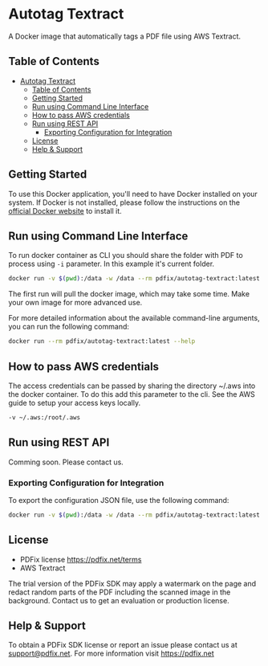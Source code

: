 # Autotag Textract

A Docker image that automatically tags a PDF file using AWS Textract.

## Table of Contents

- [Autotag Textract](#autotag-textract)
  - [Table of Contents](#table-of-contents)
  - [Getting Started](#getting-started)
  - [Run using Command Line Interface](#run-using-command-line-interface)
  - [How to pass AWS credentials](#how-to-pass-aws-credentials)
  - [Run using REST API](#run-using-rest-api)
    - [Exporting Configuration for Integration](#exporting-configuration-for-integration)
  - [License](#license)
  - [Help \& Support](#help--support)

## Getting Started

To use this Docker application, you'll need to have Docker installed on your system. If Docker is not installed, please follow the instructions on the [official Docker website](https://docs.docker.com/get-docker/) to install it.


## Run using Command Line Interface

To run docker container as CLI you should share the folder with PDF to process using `-i` parameter. In this example it's current folder.

```bash
docker run -v $(pwd):/data -w /data --rm pdfix/autotag-textract:latest autotag -i input.pdf -o output.pdf
```

The first run will pull the docker image, which may take some time. Make your own image for more advanced use.

For more detailed information about the available command-line arguments, you can run the following command:

```bash
docker run --rm pdfix/autotag-textract:latest --help
```

## How to pass AWS credentials

The access credentials can be passed by sharing the directory ~/.aws into the docker container. To do this add this parameter to the cli.
See the AWS guide to setup your access keys locally.
```bash
-v ~/.aws:/root/.aws
```

## Run using REST API
Comming soon. Please contact us.

### Exporting Configuration for Integration
To export the configuration JSON file, use the following command:
```bash
docker run -v $(pwd):/data -w /data --rm pdfix/autotag-textract:latest config -o config.json
```

## License
- PDFix license https://pdfix.net/terms
- AWS Textract 

The trial version of the PDFix SDK may apply a watermark on the page and redact random parts of the PDF including the scanned image in the background. Contact us to get an evaluation or production license.

## Help & Support
To obtain a PDFix SDK license or report an issue please contact us at support@pdfix.net.
For more information visit https://pdfix.net
